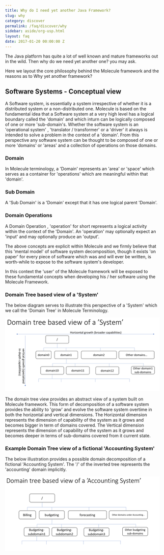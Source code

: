 ```yaml
---
title: Why do I need yet another Java Framework?
slug: why
category: discover
permalink: /faq/discover/why
sidebar: aside/org-usp.html
layout: faq
date: 2017-01-20 00:00:00 Z
---
```

The Java platform has quite a lot of well known and mature frameworks out in the wild. Then why do we need yet another one? you may ask.

Here we layout the core philosophy behind the Molecule framework and the reasons as to Why yet another framework?


## Software Systems - Conceptual view
A Software system, is essentially a system irrespective of whether it is a distributed system or a non-distributed one.
Molecule is based on the fundamental idea that a Software system at a very high level has a logical boundary called the 'domain' and which inturn can be logically composed of one or more 'sub-domain's.
Whether the software system is an 'operational system' , 'translator / transformer' or a 'driver' it always is intended to solve a problem in the context of a 'domain'. 
From this perspective any software system can be thought to be composed of one or more 'domains' or 'areas' and a collection of operations on those domains.

### Domain
In Molecule terminology, a 'Domain' represents an 'area' or 'space' which serves as a container for 'operations' which are meaningful within that 'domain'.

### Sub Domain
A 'Sub Domain' is a 'Domain' except that it has one logical parent 'Domain'.

### Domain Operations
A Domain Operation , 'operation' for short represents a logical activity within the context of the 'Domain'. An 'operation' may optionally expect an 'input' and may optionally produce an 'output'.

The above concepts are explicit within Molecule and we firmly believe that this 'mental model' of software system decomposition, though it exists 'on paper' for every piece of software which was and will ever be written, is worth-while to expose to the software system's developer.

In this context the 'user' of the Molecule framework will be exposed to these fundamental concepts when developing his / her software using the Molecule Framework.

### Domain Tree based view of a 'System'
The below diagram serves to illustrate this perspective of a 'System' which we call the 'Domain Tree' in Molecule Terminology.

![alt text](./domain-tree-system.png "Domain Tree perspective of a System")

The domain tree view provides an abstract view of a system built on Molecule framework.
This form of decomposition of a software system provides the ability to 'grow' and evolve the software system overtime in both the horizontal and vertical dimensions.
The Horizontal dimension represents the dimension of capability of the system as it grows and becomes bigger in term of domains covered.
The Vertical dimension represents the dimension of capability of the system as it grows and becomes deeper in terms of sub-domains covered from it current state.

### Example Domain Tree view of a fictional 'Accounting System'
The below illustration provides a possible domain decomposition of a fictional 'Accounting System'.
The '/' of the inverted tree represents the 'accounting' domain implicitly.

![alt text](./accounting-system-domain-tree.png "Domain Tree perspective of an Accounting System")

